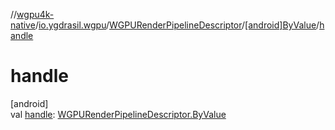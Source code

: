 //[wgpu4k-native](../../../../index.md)/[io.ygdrasil.wgpu](../../index.md)/[WGPURenderPipelineDescriptor](../index.md)/[[android]ByValue](index.md)/[handle](handle.md)

# handle

[android]\
val [handle](handle.md): [WGPURenderPipelineDescriptor.ByValue](../../../io.ygdrasil.wgpu.android/-w-g-p-u-render-pipeline-descriptor/-by-value/index.md)